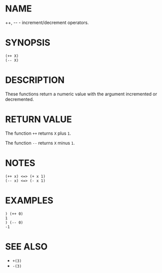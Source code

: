 # NAME
++, -- - increment/decrement operators.

# SYNOPSIS

    (++ X)
    (-- X)

# DESCRIPTION
These functions return a numeric value with the argument incremented or decremented.

# RETURN VALUE
The function `++` returns `X` plus `1`.

The function `--` returns `X` minus `1`.

# NOTES

    (++ x) <=> (+ x 1)
    (-- x) <=> (- x 1)

# EXAMPLES

    ) (++ 0)
    1
    ) (-- 0)
    -1

# SEE ALSO
- `+(3)`
- `-(3)`

